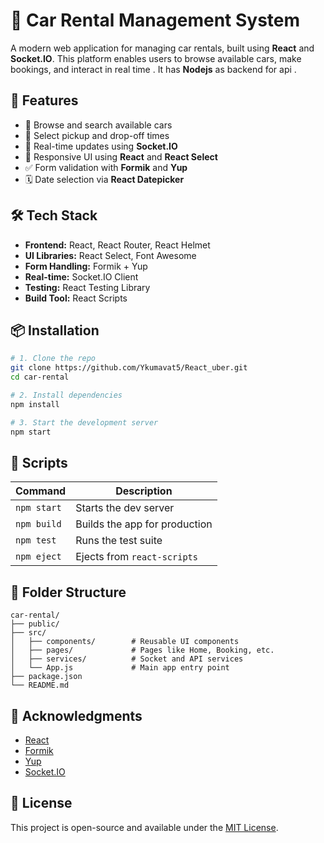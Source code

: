 # 🚗 Car Rental Management System

A modern web application for managing car rentals, built using **React** and **Socket.IO**. This platform enables users to browse available cars, make bookings, and interact in real time . It has **Nodejs** as backend for api .

## 📌 Features

- 🧭 Browse and search available cars
- 📅 Select pickup and drop-off times
- 🔁 Real-time updates using **Socket.IO**
- 🎨 Responsive UI using **React** and **React Select**
- ✅ Form validation with **Formik** and **Yup**
- 🗓️ Date selection via **React Datepicker**

## 🛠 Tech Stack

- **Frontend:** React, React Router, React Helmet
- **UI Libraries:** React Select, Font Awesome
- **Form Handling:** Formik + Yup
- **Real-time:** Socket.IO Client
- **Testing:** React Testing Library
- **Build Tool:** React Scripts

## 📦 Installation

```bash
# 1. Clone the repo
git clone https://github.com/Ykumavat5/React_uber.git
cd car-rental

# 2. Install dependencies
npm install

# 3. Start the development server
npm start
```

## 🔧 Scripts

| Command       | Description                   |
|---------------|-------------------------------|
| `npm start`   | Starts the dev server          |
| `npm build`   | Builds the app for production  |
| `npm test`    | Runs the test suite            |
| `npm eject`   | Ejects from `react-scripts`    |

## 📁 Folder Structure

```
car-rental/
├── public/
├── src/
│   ├── components/        # Reusable UI components
│   ├── pages/             # Pages like Home, Booking, etc.
│   ├── services/          # Socket and API services
│   └── App.js             # Main app entry point
├── package.json
└── README.md
```

## 🙌 Acknowledgments

- [React](https://reactjs.org/)
- [Formik](https://formik.org/)
- [Yup](https://github.com/jquense/yup)
- [Socket.IO](https://socket.io/)

## 📄 License

This project is open-source and available under the [MIT License](LICENSE).